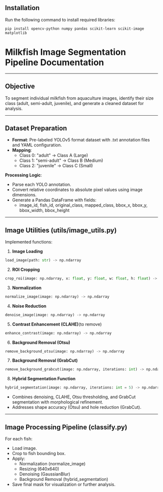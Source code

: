 ## Installation

Run the following command to install required libraries:

```
pip install opencv-python numpy pandas scikit-learn scikit-image matplotlib
```

# Milkfish Image Segmentation Pipeline Documentation

---

## Objective
To segment individual milkfish from aquaculture images, identify their size class (adult, semi-adult, juvenile), and generate a cleaned dataset for analysis.

---

## Dataset Preparation
- **Format**: Pre-labeled YOLOv5 format dataset with .txt annotation files and YAML configuration.
- **Mapping**:
  - Class 0: "adult" → Class A (Large)
  - Class 1: "semi-adult" → Class B (Medium)
  - Class 2: "juvenile" → Class C (Small)

**Processing Logic**:
- Parse each YOLO annotation.
- Convert relative coordinates to absolute pixel values using image dimensions.
- Generate a Pandas DataFrame with fields:
  - image_id, fish_id, original_class, mapped_class, bbox_x, bbox_y, bbox_width, bbox_height

---

## Image Utilities (utils/image_utils.py)
Implemented functions:

1. **Image Loading**
```python
load_image(path: str) -> np.ndarray
```

2. **ROI Cropping**
```python
crop_roi(image: np.ndarray, x: float, y: float, w: float, h: float) -> np.ndarray
```

3. **Normalization**
```python
normalize_image(image: np.ndarray) -> np.ndarray
```

4. **Noise Reduction**
```python
denoise_image(image: np.ndarray) -> np.ndarray
```

5. **Contrast Enhancement (CLAHE)**(to remove)
```python
enhance_contrast(image: np.ndarray) -> np.ndarray
```

6. **Background Removal (Otsu)**
```python
remove_background_otsu(image: np.ndarray) -> np.ndarray
```

7. **Background Removal (GrabCut)**
```python
remove_background_grabcut(image: np.ndarray, iterations: int) -> np.ndarray
```

8. **Hybrid Segmentation Function**
```python
hybrid_segmentation(image: np.ndarray, iterations: int = 5) -> np.ndarray
```
- Combines denoising, CLAHE, Otsu thresholding, and GrabCut segmentation with morphological refinement.
- Addresses shape accuracy (Otsu) and hole reduction (GrabCut).

---

## Image Processing Pipeline (classify.py)
For each fish:
- Load image.
- Crop to fish bounding box.
- Apply:
  - Normalization (normalize_image)
  - Resizing (640x640)
  - Denoising (GaussianBlur)
  - Background Removal (hybrid_segmentation)
- Save final mask for visualization or further analysis.
